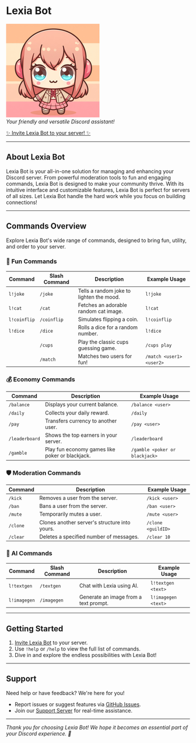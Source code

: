 # Lexia Bot

![Lexia Bot](./icon.png)  
*Your friendly and versatile Discord assistant!*

[✨ Invite Lexia Bot to your server! ✨](https://discord.com/oauth2/authorize?client_id=1239202410971529266&permissions=8&integration_type=0&scope=bot)

---

## About Lexia Bot

Lexia Bot is your all-in-one solution for managing and enhancing your Discord server. From powerful moderation tools to fun and engaging commands, Lexia Bot is designed to make your community thrive. With its intuitive interface and customizable features, Lexia Bot is perfect for servers of all sizes. Let Lexia Bot handle the hard work while you focus on building connections!

---

## Commands Overview

Explore Lexia Bot's wide range of commands, designed to bring fun, utility, and order to your server.

### 🎉 Fun Commands
| Command       | Slash Command   | Description                              | Example Usage                   |
|---------------|-----------------|------------------------------------------|---------------------------------|
| `l!joke`      | `/joke`         | Tells a random joke to lighten the mood. | `l!joke`                        |
| `l!cat`       | `/cat`          | Fetches an adorable random cat image.    | `l!cat`                         |
| `l!coinflip`  | `/coinflip`     | Simulates flipping a coin.               | `l!coinflip`                    |
| `l!dice`      | `/dice`         | Rolls a dice for a random number.        | `l!dice`                        |
|               | `/cups`         | Play the classic cups guessing game.     | `/cups play`                    |
|               | `/match`        | Matches two users for fun!               | `/match <user1> <user2>`        |

### 💰 Economy Commands
| Command       | Description                                     | Example Usage                  |
|---------------|-------------------------------------------------|--------------------------------|
| `/balance`    | Displays your current balance.                  | `/balance <user>`              |
| `/daily`      | Collects your daily reward.                     | `/daily`                       |
| `/pay`        | Transfers currency to another user.             | `/pay <user>`                  |
| `/leaderboard`| Shows the top earners in your server.           | `/leaderboard`                 |
| `/gamble`     | Play fun economy games like poker or blackjack. | `/gamble <poker or blackjack>` |

### 🛡️ Moderation Commands
| Command       | Description                                    | Example Usage                  |
|---------------|------------------------------------------------|--------------------------------|
| `/kick`       | Removes a user from the server.                | `/kick <user>`                 |
| `/ban`        | Bans a user from the server.                   | `/ban <user>`                  |
| `/mute`       | Temporarily mutes a user.                      | `/mute <user>`                 |
| `/clone`      | Clones another server's structure into yours.  | `/clone <guildID>`             |
| `/clear`      | Deletes a specified number of messages.        | `/clear 10`                    |

### 🤖 AI Commands
| Command       | Slash Command   | Description                          | Example Usage                   |
|---------------|-----------------|--------------------------------------|---------------------------------|
| `l!textgen`   | `/textgen`      | Chat with Lexia using AI.            | `l!textgen <text>`              |
| `l!imagegen`  | `/imagegen`     | Generate an image from a text prompt.| `l!imagegen <text>`             |

---

## Getting Started

1. [Invite Lexia Bot](https://discord.com/oauth2/authorize?client_id=1239202410971529266&permissions=8&integration_type=0&scope=bot) to your server.
2. Use `!help` or `/help` to view the full list of commands.
3. Dive in and explore the endless possibilities with Lexia Bot!

---

## Support

Need help or have feedback? We're here for you!  
- Report issues or suggest features via [GitHub Issues](https://github.com/Nacreousdawn596/Lexia/issues).  
- Join our [Support Server](https://discord.gg/fuQgEpDdyF) for real-time assistance.

---

*Thank you for choosing Lexia Bot! We hope it becomes an essential part of your Discord experience. 💖*